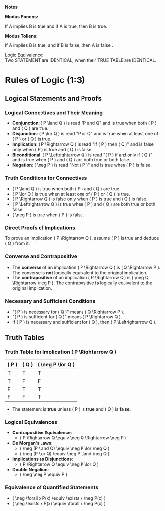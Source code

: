 ********Notes********  


****Modus Ponens:**** 

   If A implies B is true and if A is true, then B is true. 
     
****Modus Tollens:****  

If A implies B is true, and if B is false, then A is false .  

Logic Equivalence:  
Two STATEMENT are IDENTICAL, when their TRUE TABLE are IDENTICAL.

# **Rules of Logic (1:3)**

## **Logical Statements and Proofs**

### **Logical Connectives and Their Meaning**
- **Conjunction**: \( P \land Q \) is read "P and Q" and is true when both \( P \) and \( Q \) are true.
- **Disjunction**: \( P \lor Q \) is read "P or Q" and is true when at least one of \( P \) or \( Q \) is true.
- **Implication**: \( P \Rightarrow Q \) is read "If \( P \) then \( Q \)" and is false only when \( P \) is true and \( Q \) is false.
- **Biconditional**: \( P \Leftrightarrow Q \) is read "\( P \) if and only if \( Q \)" and is true when \( P \) and \( Q \) are both true or both false.
- **Negation**: \( \neg P \) is read "Not \( P \)" and is true when \( P \) is false.

### **Truth Conditions for Connectives**
- \( P \land Q \) is true when both \( P \) and \( Q \) are true.
- \( P \lor Q \) is true when at least one of \( P \) or \( Q \) is true.
- \( P \Rightarrow Q \) is false only when \( P \) is true and \( Q \) is false.
- \( P \Leftrightarrow Q \) is true when \( P \) and \( Q \) are both true or both false.
- \( \neg P \) is true when \( P \) is false.

### **Direct Proofs of Implications**
To prove an implication \( P \Rightarrow Q \), assume \( P \) is true and deduce \( Q \) from it.

### **Converse and Contrapositive**
- The **converse** of an implication \( P \Rightarrow Q \) is \( Q \Rightarrow P \). The converse is **not** logically equivalent to the original implication.
- The **contrapositive** of an implication \( P \Rightarrow Q \) is \( \neg Q \Rightarrow \neg P \). The contrapositive **is** logically equivalent to the original implication.

### **Necessary and Sufficient Conditions**
- "\( P \) is necessary for \( Q \)" means \( Q \Rightarrow P \).
- "\( P \) is sufficient for \( Q \)" means \( P \Rightarrow Q \).
- If \( P \) is necessary and sufficient for \( Q \), then \( P \Leftrightarrow Q \).

## **Truth Tables**
### **Truth Table for Implication \( P \Rightarrow Q \)**
| \( P \) | \( Q \) | \( \neg P \lor Q \) |
|---|---|------------|
| T | T | T          |
| T | F | F          |
| F | T | T          |
| F | F | T          |

- The statement is **true** unless \( P \) is **true** and \( Q \) is **false**.

### **Logical Equivalences**
- **Contrapositive Equivalence**:
  - \( P \Rightarrow Q \equiv \neg Q \Rightarrow \neg P \)
- **De Morgan's Laws**:
  - \( \neg (P \land Q) \equiv \neg P \lor \neg Q \)
  - \( \neg (P \lor Q) \equiv \neg P \land \neg Q \)
- **Implications as Disjunctions**:
  - \( P \Rightarrow Q \equiv \neg P \lor Q \)
- **Double Negation**:
  - \( \neg \neg P \equiv P \)

### **Equivalence of Quantified Statements**
- \( \neg \forall x P(x) \equiv \exists x \neg P(x) \)
- \( \neg \exists x P(x) \equiv \forall x \neg P(x) \)
